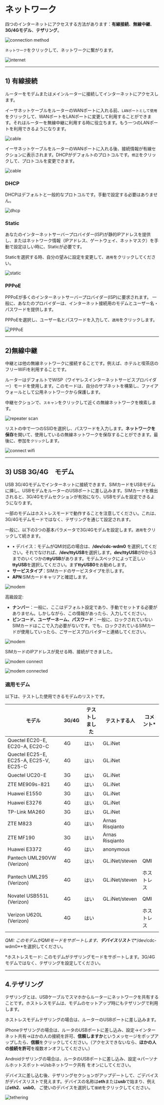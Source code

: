 # ネットワーク

四つのインターネットにアクセスする方法があります：**有線接続**、**無線中継**、**3G/4Gモデル**、**テザリング**。

![connection method](https://static.gl-inet.com/docs/router/jp/3/setup/gl-ar750s/first_time_setup/method.jpg)



`ネットワーク`をクリックして、ネットワークに繋がります。

![internet](https://static.gl-inet.com/docs/router/jp/3/setup/gl-ar750s/first_time_setup/main_ui.png)

  

---

## 1) 有線接続

ルーターをモデムまたはメインルーターに接続してインターネットにアクセスします。

イーサネットケーブルをルーターのWANポートに入れる前、`LANポートとして使用` をクリックして、WANポートをLANポートに変更して利用することができます。それはルーターを無線中継に利用する時に役立ちます。もう一つのLANポートを利用できるようになります。

![cable](https://static.gl-inet.com/docs/router/jp/3/setup/mini_router/internet/ケーブル.png)



イーサネットケーブルをルーターのWANポートに入れる後、接続情報が有線セクションに表示されます。DHCPがデフォルトのプロトコルです。`修正`をクリックして、プロトコルを変更できます。

![cable](https://static.gl-inet.com/docs/router/jp/3/setup/mini_router/internet/ケーブルセクション.png)



### DHCP

DHCPはデフォルトと一般的なプロトコルです。手動で設定する必要はありません。

![dhcp](https://static.gl-inet.com/docs/router/jp/3/setup/mini_router/internet/デフォルトプロトコル.png)


### Static

あなたのインターネットサーバープロバイダー(ISP)が静的IPアドレスを提供し、またはネットワーク情報（IPアドレス、ゲートウェイ、ネットマスク）を手動で設定ほしい時に、Staticが必要です。

Staticを選択する時、自分の望みに設定を変更して、`適用`をクリックしてください。

![static](https://static.gl-inet.com/docs/router/jp/3/setup/mini_router/internet/せいたい.png)




### PPPoE

PPPoEが多くのインターネットサーバープロバイダー(ISP)に要求されます。
一般に、あなたのプロバイダーは、インターネット接続用のモデムとユーザー名・パスワードを提供します。

PPPoEを選択し、ユーザー名とパスワードを入力して、`適用`をクリックします。

![PPPoE](https://static.gl-inet.com/docs/router/jp/3/setup/mini_router/internet/PPPoE.png)



---

## 2)無線中継

中継とは他の無線ネットワークに接続することです。例えば、ホテルと喫茶店のフリーWiFiを利用することです。

ルーターはデフォルトでWISP（ワイヤレスインターネットサービスプロバイダー）モードを使用します。このモードは、自分のサブネットを構築し、ファイアウォールとして公用ネットワークから保護します。

中継セクションで、`スキャン`をクリックして近くの無線ネットワークを検索します。

![repeater scan](https://static.gl-inet.com/docs/router/jp/3/setup/mini_router/internet/中継.png)



リストの中で一つのSSIDを選択し、パスワードを入力します。**ネットワークを保存**を開いて、使用しているの無線ネットワークを保存することができます。最後に、参加を`クリック`します。

![connect wifi](https://static.gl-inet.com/docs/router/jp/3/setup/mini_router/internet/中継スキャン.png)





---

## 3) USB 3G/4G　モデム

USB 3G/4Gモデムでインターネットに接続できます。SIMカードをUSBモデムに挿し、USBモデムをルーターのUSBポートに差し込みます。SIMカードを検出されると、3G/4Gモデムセクションが有効になり、USBモデムを設定できるようになります。

一部のモデムはホストレスモードで動作することを注意してください。これは、3G/4Gモデムモードではなく、テザリングを通じて設定されます。

一般に、以下の3つの基本パラメータで3G/4Gモデムを設定します。`適用`をクリックして続きます。

- •	デバイス：モデムがQMI対応の場合は、**/dev/cdc-wdm0** を選択してください。それでなければ、**/dev/ttyUSB**を選択します。**dev/ttyUSB**が0から3までのいくつかの**ttyUSB**があります。モデムスペックによって正しい**ttyUSB**を選択してください。まず**ttyUSB0**をお勧めします。
- **サービスタイプ**：SIMカードのサービスタイプを示します。
- **APN**:SIMカードキャリアと確認します。

![modem](https://static.gl-inet.com/docs/router/jp/3/setup/mini_router/internet/3G4G.png)

高級設定:

- **ナンバー**：一般に、ここはデフォルト設定であり、手動でセットする必要がありません。しかしながら、この情報があったら、入力してください。
- **ピンコード、ユーザーネーム、パスワード**：一般に、ロックされていないSIMカードはここで入力必要がないです。でも、ロックされているSIMカードが使用していったら、ごサービスプロバイダーと連絡してください。

![modem](https://static.gl-inet.com/docs/router/jp/3/setup/mini_router/internet/3G4Gセット.png)



SIMカードのIPアドレスが見せる時、接続ができました。

![modem connect](https://static.gl-inet.com/docs/router/jp/3/setup/mini_router/internet/modem2.jpg)

![modem connected](https://static.gl-inet.com/docs/router/jp/3/setup/mini_router/internet/modem3.jpg)



### 適用モデム

以下は、テストした使用できるモデムのリストです。

| モデル                                  | 3G/4G | テストしました | テストする人       | コメント* |
| -------------------------------------- | ----- | ------ | --------------- | --------- |
| Quectel EC20-E, EC20-A, EC20-C         | 4G    | はい    | GL.iNet         |           |
| Quectel EC25-E, EC25-A, EC25-V, EC25-C | 4G    | はい    | GL.iNet         |           |
| Quectel UC20-E                         | 3G    | はい    | GL.iNet         |           |
| ZTE ME909s-821                         | 4G    | はい    | GL.iNet         |           |
| Huawei E1550                           | 3G    | はい    | GL.iNet         |           |
| Huawei E3276                          | 4G    | はい    | GL.iNet         |           |
| TP-Link MA260                          | 3G    | はい    | GL.iNet         |           |
| ZTE M823                               | 4G    | はい    | Arnas Risqianto |           |
| ZTE MF190                              | 3G    | はい    | Arnas Risqianto |           |
| Huawei E3372                           | 4G    | はい    | anonymous       |           |
| Pantech UML290VW (Verizon)             | 4G    | はい    | GL.iNet/steven  | QMI       |
| Pantech UML295 (Verizon)               | 4G    | はい    | GL.iNet/steven  | ホストレス |
| Novatel USB551L (Verizon)              | 4G    | はい    | GL.iNet/steven  | QMI       |
| Verizon U620L (Verizon)                | 4G    | はい   |                 | ホストレス |
|                                        |       |        |                 |           |

*QMI: このモデムがQMIモードをサポートします、**デバイスリスト**で**/dev/cdc-wdm0**を選択してください。

*ホストレスモード: このモデムがテザリングモードをサポートします。3G/4Gモデムではなく、テザリングを設定してください。

---

## 4.テザリング

テザリングとは、USBケーブルでスマホからルーターにネットワークを共有することです。ホストレスモデムは、モデムのセットアップ時にもテザリングで利用します。

ホストレスモデムテザリングの場合は、ルーターのUSBポートに差し込みます。

iPhoneテザリングの場合は、ルータのUSBポートに差し込み、設定->インターネット共有->ほかの人の接続を許可、**信頼しますか**というメッセージをポップアップしたら、**信頼**をクリックしてください。（アクセスできないなら、**ほかの人の接続を許可**を複数オンオフしてください。）

Androidテザリングの場合は、ルータのUSBポートに差し込み、設定->パーソナルホットスポット->Usbネットワーク共有 をオンにしてください。

デバイスに差し込む後、テザリングセクションがアップデートして、ごデバイスがデバイスリストで見えます。デバイスの名称は**eth**または**usb**で始まり、例えば**eth2**、**usb0**。 ご使いのデバイスを選択して`接続`をクリックしてください。

![tethering](https://static.gl-inet.com/docs/router/jp/3/setup/mini_router/internet/テザリング.png)

